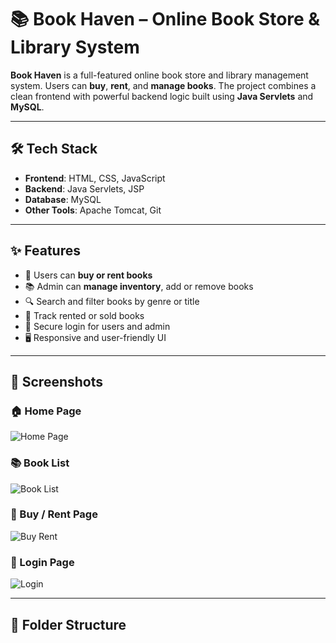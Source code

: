 # 📚 Book Haven – Online Book Store & Library System

**Book Haven** is a full-featured online book store and library management system. Users can **buy**, **rent**, and **manage books**. The project combines a clean frontend with powerful backend logic built using **Java Servlets** and **MySQL**.

---

## 🛠️ Tech Stack

- **Frontend**: HTML, CSS, JavaScript
- **Backend**: Java Servlets, JSP
- **Database**: MySQL
- **Other Tools**: Apache Tomcat, Git

---

## ✨ Features

- 🛒 Users can **buy or rent books**
- 📚 Admin can **manage inventory**, add or remove books
- 🔍 Search and filter books by genre or title
- 🧾 Track rented or sold books
- 🔐 Secure login for users and admin
- 🖥️ Responsive and user-friendly UI

---

## 📸 Screenshots

### 🏠 Home Page  
![Home Page](app/screenshot/home.png)

### 📚 Book List  
![Book List](app/screenshot/book-list.png)

### 🛒 Buy / Rent Page  
![Buy Rent](app/screenshot/buy-rent.png)

### 🔐 Login Page  
![Login](app/screenshot/login.png)

---

## 📁 Folder Structure

